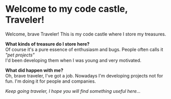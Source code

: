 # Welcome to my code castle, Traveler!

Welcome, brave Traveler! This is my code castle where I store my treasures.

**What kinds of treasure do I store here?**  
Of course it's a pure essence of enthusiasm and bugs. People often calls it *"pet projects"*  
I'd been developing them when I was young and very motivated. 

**What did happen with me?**  
Oh, brave traveler, I've got a job. Nowadays I'm developing projects not for fun. I'm doing it for people and companies.

*Keep going traveler, I hope you will find something useful here...*
